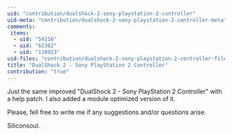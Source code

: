 ```yaml
---
uid: "contribution/dualshock-2-sony-playstation-2-controller"
uid-meta: "contribution/dualshock-2-sony-playstation-2-controller-meta"
comments: 
 items: 
  - uid: "59216"
  - uid: "62362"
  - uid: "110923"
uid-files: "contribution/dualshock-2-sony-playstation-2-controller-files"
title: "DualShock 2 - Sony PlayStation 2 Controller"
contribution: "true"
---
```


Just the same improved "DualShock 2 - Sony PlayStation 2 Controller" with a help patch. I also added a module optimized version of it.

Please, fell free to write me if any suggestions and/or questions arise.

Siliconsoul.